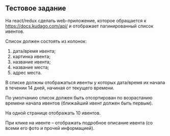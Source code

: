 ## Тестовое задание

На react/redux сделать web-приложение, которое обращается к https://docs.kudago.com/api/ и отображает пагинированный список ивентов.

Список должен состоять из колонок:
1. дата/время ивента;
2. картинка ивента;
3. название ивента;
4. название места;
5. адрес места.

В списке должны отображаться ивенты у которых дата/время их начала в течении 14 дней, начиная от текущего времени.

По умолчанию список должен быть отсортирован по возрастанию времени начала ивентов (ближайший ивент должен быть первым).

На одной странице отображать 10 ивентов.

При клике на ивенте – отображать подробное описание ивента (со всеми его фото и прочей информацией).
